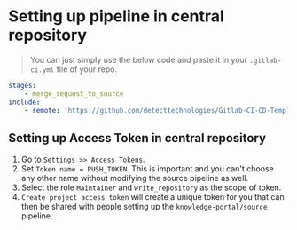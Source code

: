 # Setting up pipeline in central repository

>You can just simply use the below code and paste it in your `.gitlab-ci.yml` file of your repo.

```yaml
stages:
    - merge_request_to_source
include:
    - remote: 'https://github.com/detecttechnologies/Gitlab-CI-CD-Templates/raw/main/knowlwdge-portal/central/.gitlab-ci.yml'
```

## Setting up Access Token in central repository

1. Go to `Settings >> Access Tokens`.
2. Set `Token name = PUSH_TOKEN`. This is important and you can't choose any other name without modifying the source pipeline as well.
3. Select the role `Maintainer` and `write_repository` as the scope of token.
4. `Create project access token` will create a unique token for you that can then be shared with people setting up the `knowledge-portal/source` pipeline.
